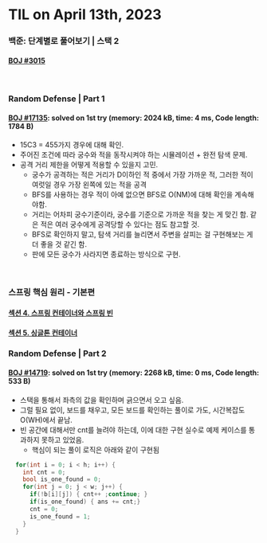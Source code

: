 # **TIL on April 13th, 2023**
### 백준: 단계별로 풀어보기 | 스택 2
#### [BOJ #3015](../../../Problem%20Solving/boj/Stack/3015-04-11-2023.cpp)

<br>

### Random Defense | Part 1
#### [BOJ #17135](../../../Problem%20Solving/boj/random%20defense/17135-04-13-2023.cpp): solved on 1st try (memory: 2024 kB, time: 4 ms, Code length: 1784 B)
* 15C3 = 455가지 경우에 대해 확인.
* 주어진 조건에 따라 궁수와 적을 동작시켜야 하는 시뮬레이션 + 완전 탐색 문제.
* 공격 거리 제한을 어떻게 적용할 수 있을지 고민.
  - 궁수가 공격하는 적은 거리가 D이하인 적 중에서 가장 가까운 적, 그러한 적이 여럿일 경우 가장 왼쪽에 있는 적을 공격
  - BFS를 사용하는 경우 적이 아예 없으면 BFS로 O(NM)에 대해 확인을 계속해야함.
  - 거리는 어차피 궁수기준이라, 궁수를 기준으로 가까운 적을 찾는 게 맞긴 함. 같은 적은 여러 궁수에게 공격당할 수 있다는 점도 참고할 것.
  - BFS로 확인하지 말고, 탐색 거리를 늘리면서 주변을 살피는 걸 구현해보는 게 더 좋을 것 같긴 함.
  - 판에 모든 궁수가 사라지면 종료하는 방식으로 구현.
<br>

### 스프링 핵심 원리 - 기본편
#### [섹션 4. 스프링 컨테이너와 스프링 빈](../../../Library%20and%20Framework/spring/Lecture-02/ch-04-04-12-2023.md)
#### [섹션 5. 싱글톤 컨테이너](../../../Library%20and%20Framework/spring/Lecture-02/ch-05-04-13-2023.md)


### Random Defense | Part 2
#### [BOJ #14719](../../../Problem%20Solving/boj/random%20defense/14719-04-13-2023.cpp): solved on 1st try (memory: 2268 kB, time: 0 ms, Code length: 533 B)
* 스택을 통해서 좌측의 값을 확인하며 긁으면서 오고 싶음.
* 그럴 필요 없이, 보드를 채우고, 모든 보드를 확인하는 풀이로 가도, 시간복잡도 O(WH)에서 끝남.
* 빈 공간에 대해서만 cnt를 늘려야 하는데, 이에 대한 구현 실수로 예제 케이스를 통과하지 못하고 있었음.
  - 핵심이 되는 풀이 로직은 아래와 같이 구현됨

```cpp
  for(int i = 0; i < h; i++) {
    int cnt = 0;
    bool is_one_found = 0;
    for(int j = 0; j < w; j++) {
      if(!b[i][j]) { cnt++ ;continue; }
      if(is_one_found) { ans += cnt;}
      cnt = 0;
      is_one_found = 1;
    }
  }
```